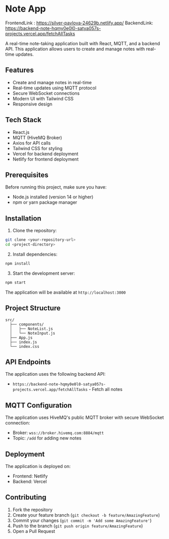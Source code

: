 # Note App
FrontendLink : https://silver-pavlova-24629b.netlify.app/
BackendLink:  https://backend-note-hqmy0e0l0-satya057s-projects.vercel.app/fetchAllTasks

A real-time note-taking application built with React, MQTT, and a backend API. This application allows users to create and manage notes with real-time updates.

## Features

- Create and manage notes in real-time
- Real-time updates using MQTT protocol
- Secure WebSocket connections
- Modern UI with Tailwind CSS
- Responsive design

## Tech Stack

- React.js
- MQTT (HiveMQ Broker)
- Axios for API calls
- Tailwind CSS for styling
- Vercel for backend deployment
- Netlify for frontend deployment

## Prerequisites

Before running this project, make sure you have:

- Node.js installed (version 14 or higher)
- npm or yarn package manager

## Installation

1. Clone the repository:
```bash
git clone <your-repository-url>
cd <project-directory>
```

2. Install dependencies:
```bash
npm install
```

3. Start the development server:
```bash
npm start
```

The application will be available at `http://localhost:3000`

## Project Structure

```
src/
  ├── components/
  │   ├── NoteList.js
  │   └── NoteInput.js
  ├── App.js
  ├── index.js
  └── index.css
```

## API Endpoints

The application uses the following backend API:
- `https://backend-note-hqmy0e0l0-satya057s-projects.vercel.app/fetchAllTasks` - Fetch all notes

## MQTT Configuration

The application uses HiveMQ's public MQTT broker with secure WebSocket connection:
- Broker: `wss://broker.hivemq.com:8884/mqtt`
- Topic: `/add` for adding new notes

## Deployment

The application is deployed on:
- Frontend: Netlify
- Backend: Vercel

## Contributing

1. Fork the repository
2. Create your feature branch (`git checkout -b feature/AmazingFeature`)
3. Commit your changes (`git commit -m 'Add some AmazingFeature'`)
4. Push to the branch (`git push origin feature/AmazingFeature`)
5. Open a Pull Request


